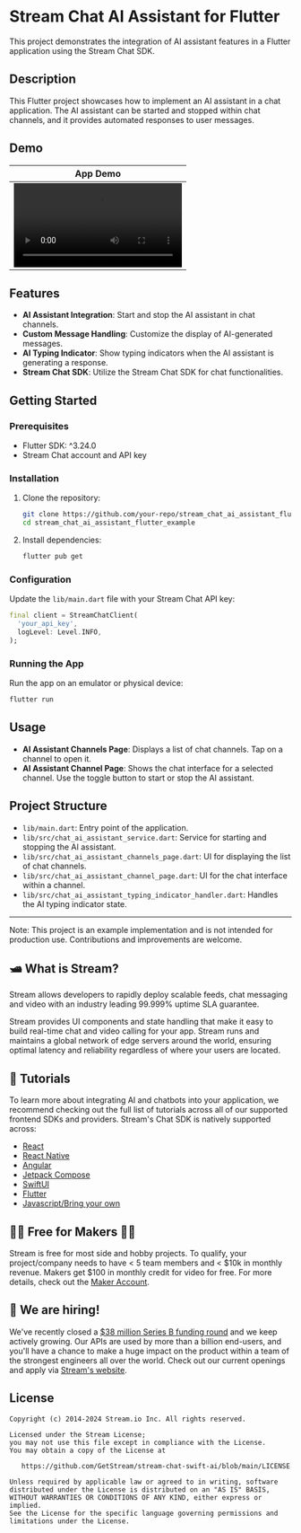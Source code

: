 # Stream Chat AI Assistant for Flutter

This project demonstrates the integration of AI assistant features in a Flutter application using
the Stream Chat SDK.

## Description

This Flutter project showcases how to implement an AI assistant in a chat application. The AI
assistant can be started and stopped within chat channels, and it provides automated responses to
user messages.

## Demo
| App Demo                                                                                      |
|-----------------------------------------------------------------------------------------------|
| <video src="https://github.com/user-attachments/assets/5c4ff0fc-e2d0-41ec-a825-6190fc481d2f"> |

## Features

- **AI Assistant Integration**: Start and stop the AI assistant in chat channels.
- **Custom Message Handling**: Customize the display of AI-generated messages.
- **AI Typing Indicator**: Show typing indicators when the AI assistant is generating a response.
- **Stream Chat SDK**: Utilize the Stream Chat SDK for chat functionalities.

## Getting Started

### Prerequisites

- Flutter SDK: ^3.24.0
- Stream Chat account and API key

### Installation

1. Clone the repository:
   ```sh
   git clone https://github.com/your-repo/stream_chat_ai_assistant_flutter_example.git
   cd stream_chat_ai_assistant_flutter_example
   ```

2. Install dependencies:
   ```sh
   flutter pub get
   ```

### Configuration

Update the `lib/main.dart` file with your Stream Chat API key:
   ```dart
   final client = StreamChatClient(
     'your_api_key',
     logLevel: Level.INFO,
   );
   ```

### Running the App

Run the app on an emulator or physical device:

```sh
flutter run
```

## Usage

- **AI Assistant Channels Page**: Displays a list of chat channels. Tap on a channel to open it.
- **AI Assistant Channel Page**: Shows the chat interface for a selected channel. Use the toggle
  button to start or stop the AI assistant.

## Project Structure

- `lib/main.dart`: Entry point of the application.
- `lib/src/chat_ai_assistant_service.dart`: Service for starting and stopping the AI assistant.
- `lib/src/chat_ai_assistant_channels_page.dart`: UI for displaying the list of chat channels.
- `lib/src/chat_ai_assistant_channel_page.dart`: UI for the chat interface within a channel.
- `lib/src/chat_ai_assistant_typing_indicator_handler.dart`: Handles the AI typing indicator state.

---

Note: This project is an example implementation and is not intended for production use.
Contributions and improvements are welcome.

## 🛥 What is Stream?

Stream allows developers to rapidly deploy scalable feeds, chat messaging and video with an industry
leading 99.999% uptime SLA guarantee.

Stream provides UI components and state handling that make it easy to build real-time chat and video
calling for your app. Stream runs and maintains a global network of edge servers around the world,
ensuring optimal latency and reliability regardless of where your users are located.

## 📕 Tutorials

To learn more about integrating AI and chatbots into your application, we recommend checking out the
full list of tutorials across all of our supported frontend SDKs and providers. Stream's Chat SDK is
natively supported across:

* [React](https://getstream.io/chat/react-chat/tutorial/)
* [React Native](https://getstream.io/chat/react-native-chat/tutorial/)
* [Angular](https://getstream.io/chat/angular/tutorial/)
* [Jetpack Compose](https://getstream.io/tutorials/android-chat/)
* [SwiftUI](https://getstream.io/tutorials/ios-chat/)
* [Flutter](https://getstream.io/chat/flutter/tutorial/)
* [Javascript/Bring your own](https://getstream.io/chat/docs/javascript/)

## 👩‍💻 Free for Makers 👨‍💻

Stream is free for most side and hobby projects. To qualify, your project/company needs to have < 5
team members and < $10k in monthly revenue. Makers get $100 in monthly credit for video for free.
For more details, check out
the [Maker Account](https://getstream.io/maker-account?utm_source=Github&utm_medium=Github_Repo_Content&utm_content=Developer&utm_campaign=Github_Swift_AI_SDK&utm_term=DevRelOss).

## 💼 We are hiring!

We've recently closed
a [\$38 million Series B funding round](https://techcrunch.com/2021/03/04/stream-raises-38m-as-its-chat-and-activity-feed-apis-power-communications-for-1b-users/)
and we keep actively growing.
Our APIs are used by more than a billion end-users, and you'll have a chance to make a huge impact
on the product within a team of the strongest engineers all over the world.
Check out our current openings and apply via [Stream's website](https://getstream.io/team/#jobs).

## License

```
Copyright (c) 2014-2024 Stream.io Inc. All rights reserved.

Licensed under the Stream License;
you may not use this file except in compliance with the License.
You may obtain a copy of the License at

   https://github.com/GetStream/stream-chat-swift-ai/blob/main/LICENSE

Unless required by applicable law or agreed to in writing, software
distributed under the License is distributed on an "AS IS" BASIS,
WITHOUT WARRANTIES OR CONDITIONS OF ANY KIND, either express or implied.
See the License for the specific language governing permissions and
limitations under the License.
```